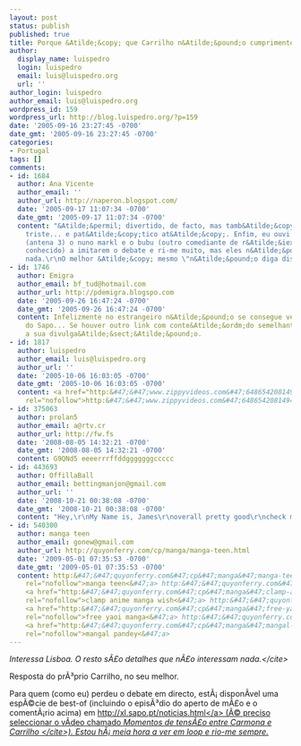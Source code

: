 ```yaml
---
layout: post
status: publish
published: true
title: Porque &Atilde;&copy; que Carrilho n&Atilde;&pound;o cumprimentou Carmona Rodrigues?
author:
  display_name: luispedro
  login: luispedro
  email: luis@luispedro.org
  url: ''
author_login: luispedro
author_email: luis@luispedro.org
wordpress_id: 159
wordpress_url: http://blog.luispedro.org/?p=159
date: '2005-09-16 23:27:45 -0700'
date_gmt: '2005-09-16 23:27:45 -0700'
categories:
- Portugal
tags: []
comments:
- id: 1684
  author: Ana Vicente
  author_email: ''
  author_url: http://naperon.blogspot.com/
  date: '2005-09-17 11:07:34 -0700'
  date_gmt: '2005-09-17 11:07:34 -0700'
  content: "&Atilde;&permil; divertido, de facto, mas tamb&Atilde;&copy;m um bocado
    triste... e pat&Atilde;&copy;tico at&Atilde;&copy;. Enfim, eu ouvi na r&Atilde;&iexcl;dio
    (antena 3) o nuno markl e o bubu (outro comediante de r&Atilde;&iexcl;dio menos
    conhecido) a imitarem o debate e ri-me muito, mas eles n&Atilde;&pound;o exageraram
    nada.\r\nO melhor &Atilde;&copy; mesmo \"n&Atilde;&pound;o diga disparates\". "
- id: 1746
  author: Emigra
  author_email: bf_tud@hotmail.com
  author_url: http://pdemigra.blogspo.com
  date: '2005-09-26 16:47:24 -0700'
  date_gmt: '2005-09-26 16:47:24 -0700'
  content: Infelizmente no estrangeiro n&Atilde;&pound;o se consegue ver os v&Atilde;&shy;deos
    do Sapo... Se houver outro link com conte&Atilde;&ordm;do semelhante, agradecia
    a sua divulga&Atilde;&sect;&Atilde;&pound;o.
- id: 1817
  author: luispedro
  author_email: luis@luispedro.org
  author_url: ''
  date: '2005-10-06 16:03:05 -0700'
  date_gmt: '2005-10-06 16:03:05 -0700'
  content: <a href="http:&#47;&#47;www.zippyvideos.com&#47;6486542081494926&#47;carrilho&#47;"
    rel="nofollow">http:&#47;&#47;www.zippyvideos.com&#47;6486542081494926&#47;carrilho&#47;<&#47;a>
- id: 375063
  author: prolan5
  author_email: a@rtv.cr
  author_url: http://fw.fs
  date: '2008-08-05 14:32:21 -0700'
  date_gmt: '2008-08-05 14:32:21 -0700'
  content: G9QNd5 eeeerrrffddgggggggccccc
- id: 443693
  author: OffillaBall
  author_email: bettingmanjon@gmail.com
  author_url: ''
  date: '2008-10-21 00:38:08 -0700'
  date_gmt: '2008-10-21 00:38:08 -0700'
  content: "Hey,\r\nMy Name is, James\r\noverall pretty good\r\ncheck my site:\r\n\r\nhttp:&#47;&#47;INKdgXzOg.spaces.live.com&#47;"
- id: 540300
  author: manga teen
  author_email: gonew@gmail.com
  author_url: http://quyonferry.com/cp/manga/manga-teen.html
  date: '2009-05-01 07:35:53 -0700'
  date_gmt: '2009-05-01 07:35:53 -0700'
  content: http:&#47;&#47;quyonferry.com&#47;cp&#47;manga&#47;manga-teen.html <a href="http:&#47;&#47;quyonferry.com&#47;cp&#47;manga&#47;manga-teen.html"
    rel="nofollow">manga teen<&#47;a> http:&#47;&#47;quyonferry.com&#47;cp&#47;manga&#47;clamp-anime-manga-wish.html
    <a href="http:&#47;&#47;quyonferry.com&#47;cp&#47;manga&#47;clamp-anime-manga-wish.html"
    rel="nofollow">clamp anime manga wish<&#47;a> http:&#47;&#47;quyonferry.com&#47;cp&#47;manga&#47;free-yaoi-manga.html
    <a href="http:&#47;&#47;quyonferry.com&#47;cp&#47;manga&#47;free-yaoi-manga.html"
    rel="nofollow">free yaoi manga<&#47;a> http:&#47;&#47;quyonferry.com&#47;cp&#47;manga&#47;mangal-pandey.html
    <a href="http:&#47;&#47;quyonferry.com&#47;cp&#47;manga&#47;mangal-pandey.html"
    rel="nofollow">mangal pandey<&#47;a>
---
```

<p><cite>Interessa Lisboa. O resto s&Atilde;&pound;o detalhes que n&Atilde;&pound;o interessam nada.<&#47;cite></p>
<p>Resposta do pr&Atilde;&sup3;prio Carrilho, no seu melhor.</p>
<p>Para quem (como eu) perdeu o debate em directo, est&Atilde;&iexcl; dispon&Atilde;&shy;vel uma esp&Atilde;&copy;cie de best-of (incluindo o epis&Atilde;&sup3;dio do aperto de m&Atilde;&pound;o e o coment&Atilde;&iexcl;rio acima) em <a href="http:&#47;&#47;xl.sapo.pt&#47;noticias.html">http:&#47;&#47;xl.sapo.pt&#47;noticias.html<&#47;a> (&Atilde;&copy; preciso seleccionar o v&Atilde;&shy;deo chamado <cite>Momentos de tens&Atilde;&pound;o entre Carmona e Carrilho <&#47;cite>). Estou h&Atilde;&iexcl; meia hora a ver em loop e rio-me sempre.</p>
